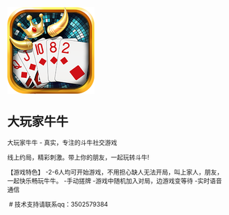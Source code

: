 ![图标](icon.png)
# 大玩家牛牛
大玩家牛牛 - 真实，专注的斗牛社交游戏

线上约局，精彩刺激。带上你的朋友，一起玩转斗牛!

【游戏特色】
 -2-6人均可开始游戏，不用担心缺人无法开局，叫上家人，朋友，一起快乐畅玩牛牛。
-手动搓牌
-游戏中随机加入对局，边游戏变等待
-实时语音通信

  # 技术支持请联系qq：3502579384

